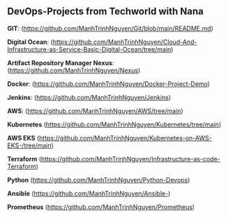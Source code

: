 ## DevOps-Projects from Techworld with Nana

**GIT**: (https://github.com/ManhTrinhNguyen/Git/blob/main/README.md)

**Digital Ocean**: (https://github.com/ManhTrinhNguyen/Cloud-And-Infrastructure-as-Service-Basic-Digital-Ocean/tree/main)

**Artifact Repository Manager Nexus**: (https://github.com/ManhTrinhNguyen/Nexus)

**Docker**: (https://github.com/ManhTrinhNguyen/Docker-Project-Demo)

**Jenkins**: (https://github.com/ManhTrinhNguyen/Jenkins)

**AWS**: (https://github.com/ManhTrinhNguyen/AWS/tree/main)

**Kubernetes** (https://github.com/ManhTrinhNguyen/Kubernetes/tree/main)

**AWS EKS** (https://github.com/ManhTrinhNguyen/Kubernetes-on-AWS-EKS-/tree/main)

**Terraform** (https://github.com/ManhTrinhNguyen/Infrastructure-as-code-Terraform)

**Python** (https://github.com/ManhTrinhNguyen/Python-Devops)

**Ansible** (https://github.com/ManhTrinhNguyen/Ansible-)

**Prometheus** (https://github.com/ManhTrinhNguyen/Prometheus)

